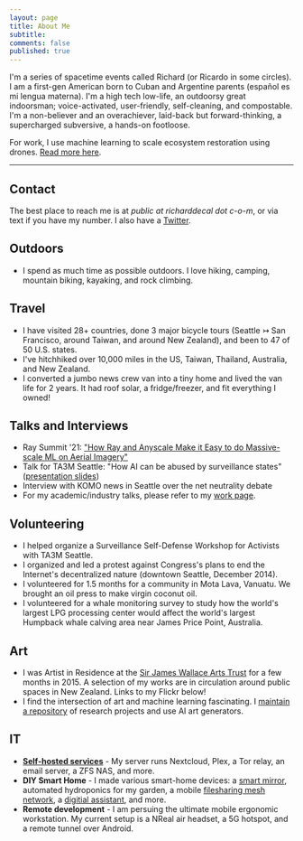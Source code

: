```yaml
---
layout: page 
title: About Me 
subtitle:
comments: false 
published: true
---
```


<p class="about-text">
<span class="fa fa-user about-icon"></span>
I'm a series of spacetime events called Richard (or Ricardo in some circles). 
I am a first-gen American born to Cuban and Argentine parents (español es mi lengua materna).
I'm a high tech low-life, an outdoorsy great indoorsman; voice-activated, user-friendly, self-cleaning, and compostable. 
I'm a non-believer and an overachiever, laid-back but forward-thinking, a supercharged subversive, a hands-on footloose.
</p>

<p class="about-text">
<span class="fa fa-cloud about-icon"></span>
For work, I use machine learning to scale ecosystem restoration using drones. <a href="/work">Read more here</a>.
</p>

---
## Contact

The best place to reach me is at *public at richarddecal dot c-o-m*, or via text if you have my number. I also have a [Twitter](https://twitter.com/AIjedi).

## Outdoors

- I spend as much time as possible outdoors. I love hiking, camping, mountain biking, kayaking, and rock climbing.

## Travel

- I have visited 28+ countries, done 3 major bicycle tours (Seattle ↣ San Francisco, around Taiwan, and around New Zealand), and been to 47 of 50 U.S. states.
- I've hitchhiked over 10,000 miles in the US, Taiwan, Thailand, Australia, and New Zealand.
- I converted a jumbo news crew van into a tiny home and lived the van life for 2 years. It had roof solar, a fridge/freezer, and fit everything I owned!

## Talks and Interviews

- Ray Summit '21: 
  ["How Ray and Anyscale Make it Easy to do Massive-scale ML on Aerial Imagery"](https://raysummit.anyscale.com/content/Videos/dJRSr3NJLSP4h9CT8)
- Talk for TA3M Seattle: "How AI can be abused by surveillance
  states" ([presentation slides](https://docs.google.com/presentation/d/1lfn3T7R-ufjbzfmlVSMgAIyjC6hYhTTC41LMleQNFcQ/edit?usp=sharing))
- Interview with KOMO news in Seattle over the net neutrality debate
- For my academic/industry talks, please refer to my <a href="/work">work page</a>.

## Volunteering

- I helped organize a Surveillance Self-Defense Workshop for Activists with TA3M Seattle.
- I organized and led a protest against Congress's plans to end the Internet's decentralized nature (downtown Seattle,
  December 2014).
- I volunteered for 1.5 months for a community in Mota Lava, Vanuatu. We brought an oil press to make virgin coconut oil.
- I volunteered for a whale monitoring survey to study how the world's largest LPG processing center
  would affect the world's largest Humpback whale calving area near James Price Point, Australia.

## Art

- I was Artist in Residence at the [Sir James Wallace Arts Trust](www.wallaceartstrust.org.nz) for a few months in 2015.
  A selection of my works are in circulation around public spaces in New Zealand. Links to my Flickr below!
- I find the intersection of art and machine learning fascinating.
  I [maintain a repository](https://github.com/crypdick/awesome-neural-art) of research projects and use AI art generators.

## IT

- [**Self-hosted services**](https://github.com/awesome-selfhosted/awesome-selfhosted) - My server runs Nextcloud, Plex, a Tor relay, an email server, a ZFS NAS, and more.
- **DIY Smart Home** - I made various smart-home devices: a [smart mirror](https://magicmirror.builders/), automated hydroponics for my garden, a mobile [filesharing mesh network](https://github.com/PirateBox-Dev/PirateBox-Mesh), a [digitial assistant](https://mycroft.ai/), and more.
- **Remote development** - I am persuing the ultimate mobile ergonomic workstation. My current setup is a NReal air headset, a 5G hotspot, and a remote tunnel over Android.